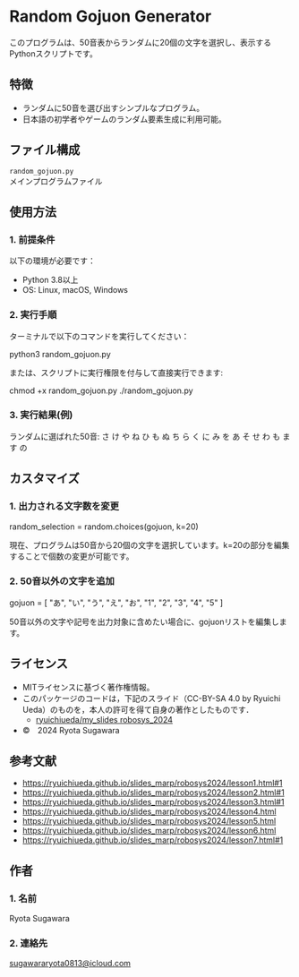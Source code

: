 # Random Gojuon Generator

このプログラムは、50音表からランダムに20個の文字を選択し、表示するPythonスクリプトです。

## 特徴

- ランダムに50音を選び出すシンプルなプログラム。
- 日本語の初学者やゲームのランダム要素生成に利用可能。

## ファイル構成

`random_gojuon.py`  
メインプログラムファイル

## 使用方法

### 1. 前提条件

以下の環境が必要です：
- Python 3.8以上
- OS: Linux, macOS, Windows

### 2. 実行手順

ターミナルで以下のコマンドを実行してください：

python3 random_gojuon.py

または、スクリプトに実行権限を付与して直接実行できます:

chmod +x random_gojuon.py
./random_gojuon.py

### 3. 実行結果(例)

ランダムに選ばれた50音:
さ け や ね ひ も ぬ ち ら く に み を あ そ せ わ も ま す の

## カスタマイズ

### 1. 出力される文字数を変更

random_selection = random.choices(gojuon, k=20)

現在、プログラムは50音から20個の文字を選択しています。k=20の部分を編集することで個数の変更が可能です。

### 2. 50音以外の文字を追加

gojuon = [
    "あ", "い", "う", "え", "お",
    "1", "2", "3", "4", "5"
]


50音以外の文字や記号を出力対象に含めたい場合に、gojuonリストを編集します。

## ライセンス

- MITライセンスに基づく著作権情報。
- このパッケージのコードは，下記のスライド（CC-BY-SA 4.0 by Ryuichi Ueda）のものを，本人の許可を得て自身の著作としたものです．
    - [ryuichiueda/my_slides robosys_2024](https://github.com/ryuichiueda/my_slides/tree/master/robosys_2024)
- ©　2024 Ryota Sugawara

## 参考文献

- https://ryuichiueda.github.io/slides_marp/robosys2024/lesson1.html#1
- https://ryuichiueda.github.io/slides_marp/robosys2024/lesson2.html#1
- https://ryuichiueda.github.io/slides_marp/robosys2024/lesson3.html#1
- https://ryuichiueda.github.io/slides_marp/robosys2024/lesson4.html
- https://ryuichiueda.github.io/slides_marp/robosys2024/lesson5.html
- https://ryuichiueda.github.io/slides_marp/robosys2024/lesson6.html
- https://ryuichiueda.github.io/slides_marp/robosys2024/lesson7.html#1


## 作者

### 1. 名前

Ryota Sugawara

### 2. 連絡先

sugawararyota0813@icloud.com
